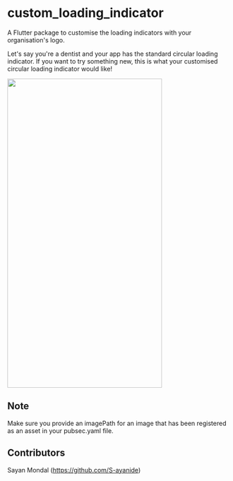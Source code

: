 # custom_loading_indicator

A Flutter package to customise the loading indicators with your organisation's logo.

Let's say you're a dentist and your app has the standard circular loading indicator. If you want to try
something new, this is what your customised circular loading indicator would like!

<img src="https://github.com/harshadmanglani/custom_loading_indicator/raw/master/customcircularloading.gif" width="350" height="700"/>

## Note
Make sure you provide an imagePath for an image that has been registered as an asset in your pubsec.yaml file.

## Contributors
Sayan Mondal (https://github.com/S-ayanide)